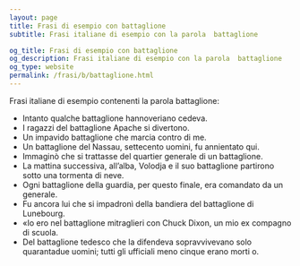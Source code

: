 ```yaml
---
layout: page
title: Frasi di esempio con battaglione 
subtitle: Frasi italiane di esempio con la parola  battaglione

og_title: Frasi di esempio con battaglione 
og_description: Frasi italiane di esempio con la parola  battaglione
og_type: website
permalink: /frasi/b/battaglione.html
---
```


Frasi italiane di esempio contenenti la parola battaglione:


- Intanto qualche battaglione hannoveriano cedeva.
- I ragazzi del battaglione Apache si divertono.
- Un impavido battaglione che marcia contro di me.
- Un battaglione del Nassau, settecento uomini, fu annientato qui.
- Immaginò che si trattasse del quartier generale di un battaglione.
- La mattina successiva, all’alba, Volodja e il suo battaglione partirono sotto una tormenta di neve.
- Ogni battaglione della guardia, per questo finale, era comandato da un generale.
- Fu ancora lui che si impadronì della bandiera del battaglione di Lunebourg.
- «Io ero nel battaglione mitraglieri con Chuck Dixon, un mio ex compagno di scuola.
- Del battaglione tedesco che la difendeva sopravvivevano solo quarantadue uomini; tutti gli ufficiali meno cinque erano morti o.
